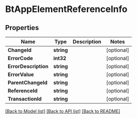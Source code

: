 # BtAppElementReferenceInfo

## Properties

Name | Type | Description | Notes
------------ | ------------- | ------------- | -------------
**ChangeId** | **string** |  | [optional] 
**ErrorCode** | **int32** |  | [optional] 
**ErrorDescription** | **string** |  | [optional] 
**ErrorValue** | **string** |  | [optional] 
**ParentChangeId** | **string** |  | [optional] 
**ReferenceId** | **string** |  | [optional] 
**TransactionId** | **string** |  | [optional] 

[[Back to Model list]](../README.md#documentation-for-models) [[Back to API list]](../README.md#documentation-for-api-endpoints) [[Back to README]](../README.md)


